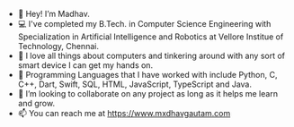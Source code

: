 - 👋 Hey! I’m Madhav.
- 💻 I've completed my B.Tech. in Computer Science Engineering with Specialization in Artificial Intelligence and Robotics at Vellore Institue of Technology, Chennai.
- 👀 I love all things about computers and tinkering around with any sort of smart device I can get my hands on.
- 🌱 Programming Languages that I have worked with include Python, C, C++, Dart, Swift, SQL, HTML, JavaScript, TypeScript and Java.
- 💞️ I’m looking to collaborate on any project as long as it helps me learn and grow.
- 📫 You can reach me at https://www.mxdhavgautam.com
